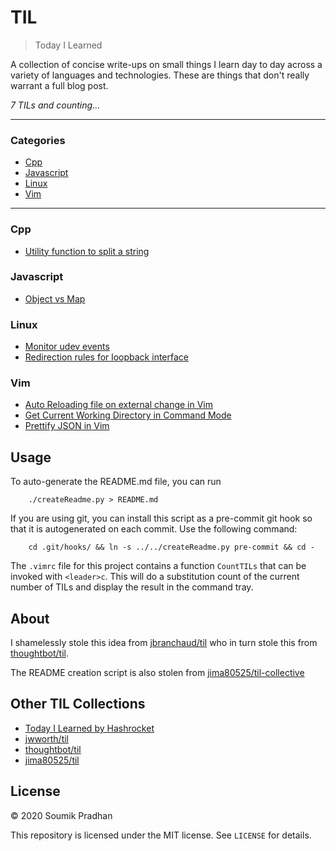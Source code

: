 # TIL

> Today I Learned

A collection of concise write-ups on small things I learn day to day across a
variety of languages and technologies. These are things that don't really
warrant a full blog post.

_7 TILs and counting..._

---

### Categories

* [Cpp](#cpp)
* [Javascript](#javascript)
* [Linux](#linux)
* [Vim](#vim)

---

### Cpp

- [Utility function to split a string](cpp/split-string.md)

### Javascript

- [Object vs Map](javascript/object-vs-map.md)

### Linux

- [Monitor udev events](linux/monitor-udev-events.md)
- [Redirection rules for loopback interface](linux/redirection-rules-for-loopback-interface.md)

### Vim

- [Auto Reloading file on external change in Vim](vim/auto-reload-file-on-change.md)
- [Get Current Working Directory in Command Mode](vim/get-cwd-path-in-vim-command.md)
- [Prettify JSON in Vim](vim/prettify-json.md)

## Usage

To auto-generate the README.md file, you can run
```
    ./createReadme.py > README.md
```

If you are using git, you can install this script as a pre-commit git hook so
that it is autogenerated on each commit.  Use the following command:
```
    cd .git/hooks/ && ln -s ../../createReadme.py pre-commit && cd -
```

The `.vimrc` file for this project contains a function `CountTILs` that can
be invoked with `<leader>c`. This will do a substitution count of the
current number of TILs and display the result in the command tray.

## About

I shamelessly stole this idea from
[jbranchaud/til](https://github.com/jbranchaud/til)
who in turn stole this from
[thoughtbot/til](https://github.com/thoughtbot/til).

The README creation script is also stolen from
[jima80525/til-collective](https://github.com/jima80525/til-collective)

## Other TIL Collections

* [Today I Learned by Hashrocket](https://til.hashrocket.com)
* [jwworth/til](https://github.com/jwworth/til)
* [thoughtbot/til](https://github.com/thoughtbot/til)
* [jima80525/til](https://github.com/jima80525/til)

## License

&copy; 2020 Soumik Pradhan

This repository is licensed under the MIT license. See `LICENSE` for
details.
